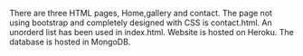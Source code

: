There are three HTML pages,
Home,gallery and contact.
The page not using bootstrap and completely designed with CSS is contact.html.
An unorderd list has been used in index.html.
Website is hosted on Heroku.
The database is hosted in MongoDB.
